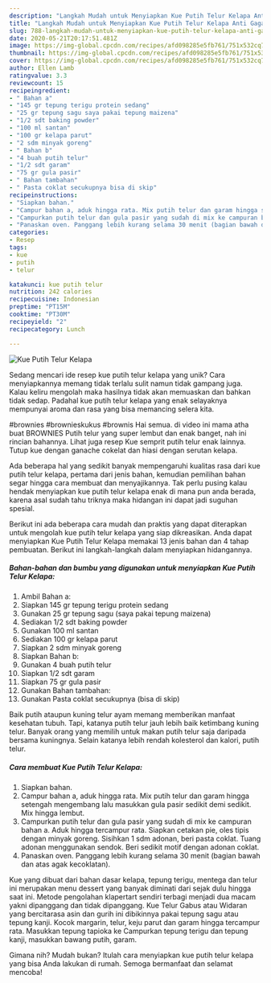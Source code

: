 ```yaml
---
description: "Langkah Mudah untuk Menyiapkan Kue Putih Telur Kelapa Anti Gagal"
title: "Langkah Mudah untuk Menyiapkan Kue Putih Telur Kelapa Anti Gagal"
slug: 788-langkah-mudah-untuk-menyiapkan-kue-putih-telur-kelapa-anti-gagal
date: 2020-05-21T20:17:51.481Z
image: https://img-global.cpcdn.com/recipes/afd098285e5fb761/751x532cq70/kue-putih-telur-kelapa-foto-resep-utama.jpg
thumbnail: https://img-global.cpcdn.com/recipes/afd098285e5fb761/751x532cq70/kue-putih-telur-kelapa-foto-resep-utama.jpg
cover: https://img-global.cpcdn.com/recipes/afd098285e5fb761/751x532cq70/kue-putih-telur-kelapa-foto-resep-utama.jpg
author: Ellen Lamb
ratingvalue: 3.3
reviewcount: 15
recipeingredient:
- " Bahan a"
- "145 gr tepung terigu protein sedang"
- "25 gr tepung sagu saya pakai tepung maizena"
- "1/2 sdt baking powder"
- "100 ml santan"
- "100 gr kelapa parut"
- "2 sdm minyak goreng"
- " Bahan b"
- "4 buah putih telur"
- "1/2 sdt garam"
- "75 gr gula pasir"
- " Bahan tambahan"
- " Pasta coklat secukupnya bisa di skip"
recipeinstructions:
- "Siapkan bahan."
- "Campur bahan a, aduk hingga rata. Mix putih telur dan garam hingga setengah mengembang lalu masukkan gula pasir sedikit demi sedikit. Mix hingga lembut."
- "Campurkan putih telur dan gula pasir yang sudah di mix ke campuran bahan a. Aduk hingga tercampur rata. Siapkan cetakan pie, oles tipis dengan minyak goreng. Sisihkan 1 sdm adonan, beri pasta coklat. Tuang adonan menggunakan sendok. Beri sedikit motif dengan adonan coklat."
- "Panaskan oven. Panggang lebih kurang selama 30 menit (bagian bawah dan atas agak kecoklatan)."
categories:
- Resep
tags:
- kue
- putih
- telur

katakunci: kue putih telur 
nutrition: 242 calories
recipecuisine: Indonesian
preptime: "PT15M"
cooktime: "PT30M"
recipeyield: "2"
recipecategory: Lunch

---
```



![Kue Putih Telur Kelapa](https://img-global.cpcdn.com/recipes/afd098285e5fb761/751x532cq70/kue-putih-telur-kelapa-foto-resep-utama.jpg)

Sedang mencari ide resep kue putih telur kelapa yang unik? Cara menyiapkannya memang tidak terlalu sulit namun tidak gampang juga. Kalau keliru mengolah maka hasilnya tidak akan memuaskan dan bahkan tidak sedap. Padahal kue putih telur kelapa yang enak selayaknya mempunyai aroma dan rasa yang bisa memancing selera kita.

#brownies #brownieskukus #brownis Hai semua. di video ini mama atha buat BROWNIES Putih telur yang super lembut dan enak banget, nah ini rincian bahannya. Lihat juga resep Kue semprit putih telur enak lainnya. Tutup kue dengan ganache cokelat dan hiasi dengan serutan kelapa.

Ada beberapa hal yang sedikit banyak mempengaruhi kualitas rasa dari kue putih telur kelapa, pertama dari jenis bahan, kemudian pemilihan bahan segar hingga cara membuat dan menyajikannya. Tak perlu pusing kalau hendak menyiapkan kue putih telur kelapa enak di mana pun anda berada, karena asal sudah tahu triknya maka hidangan ini dapat jadi suguhan spesial.


Berikut ini ada beberapa cara mudah dan praktis yang dapat diterapkan untuk mengolah kue putih telur kelapa yang siap dikreasikan. Anda dapat menyiapkan Kue Putih Telur Kelapa memakai 13 jenis bahan dan 4 tahap pembuatan. Berikut ini langkah-langkah dalam menyiapkan hidangannya.

<!--inarticleads1-->

##### Bahan-bahan dan bumbu yang digunakan untuk menyiapkan Kue Putih Telur Kelapa:

1. Ambil  Bahan a:
1. Siapkan 145 gr tepung terigu protein sedang
1. Gunakan 25 gr tepung sagu (saya pakai tepung maizena)
1. Sediakan 1/2 sdt baking powder
1. Gunakan 100 ml santan
1. Sediakan 100 gr kelapa parut
1. Siapkan 2 sdm minyak goreng
1. Siapkan  Bahan b:
1. Gunakan 4 buah putih telur
1. Siapkan 1/2 sdt garam
1. Siapkan 75 gr gula pasir
1. Gunakan  Bahan tambahan:
1. Gunakan  Pasta coklat secukupnya (bisa di skip)


Baik putih ataupun kuning telur ayam memang memberikan manfaat kesehatan tubuh. Tapi, katanya putih telur jauh lebih baik ketimbang kuning telur. Banyak orang yang memilih untuk makan putih telur saja daripada bersama kuningnya. Selain katanya lebih rendah kolesterol dan kalori, putih telur. 

<!--inarticleads2-->

##### Cara membuat Kue Putih Telur Kelapa:

1. Siapkan bahan.
1. Campur bahan a, aduk hingga rata. Mix putih telur dan garam hingga setengah mengembang lalu masukkan gula pasir sedikit demi sedikit. Mix hingga lembut.
1. Campurkan putih telur dan gula pasir yang sudah di mix ke campuran bahan a. Aduk hingga tercampur rata. Siapkan cetakan pie, oles tipis dengan minyak goreng. Sisihkan 1 sdm adonan, beri pasta coklat. Tuang adonan menggunakan sendok. Beri sedikit motif dengan adonan coklat.
1. Panaskan oven. Panggang lebih kurang selama 30 menit (bagian bawah dan atas agak kecoklatan).


Kue yang dibuat dari bahan dasar kelapa, tepung terigu, mentega dan telur ini merupakan menu dessert yang banyak diminati dari sejak dulu hingga saat ini. Metode pengolahan klapertart sendiri terbagi menjadi dua macam yakni dipanggang dan tidak dipanggang. Kue Telur Gabus atau Widaran yang bercitarasa asin dan gurih ini dibikinnya pakai tepung sagu atau tepung kanji. Kocok margarin, telur, keju parut dan garam hingga tercampur rata. Masukkan tepung tapioka ke Campurkan tepung terigu dan tepung kanji, masukkan bawang putih, garam. 

Gimana nih? Mudah bukan? Itulah cara menyiapkan kue putih telur kelapa yang bisa Anda lakukan di rumah. Semoga bermanfaat dan selamat mencoba!
